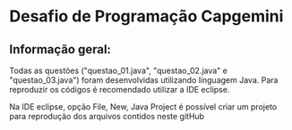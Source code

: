 # Desafio de Programação Capgemini
## Informação geral:

Todas as questões ("questao_01.java", "questao_02.java" e "questao_03.java") foram desenvolvidas utilizando linguagem Java. Para reproduzir os códigos é recomendado utilizar a IDE eclipse.

Na IDE eclipse, opção File, New, Java Project é possível criar um projeto para reprodução dos arquivos contidos neste gitHub  
